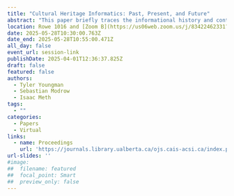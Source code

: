 ```yaml
---
title: "Cultural Heritage Informatics: Past, Present, and Future"
abstract: "This paper briefly traces the informational history and contemporary formal establishment of Cultural Heritage Informatics as a distinct domain within IS/LIS, motivated by recent calls for more critical, ethical, and community-oriented interrogations of IS/LIS practices and professional identity. We unpack the conceptual history and disciplinary intellectual geography of cultural heritage and informatics to recount prior interpretations of the field. Next, we articulate a holistic domain-specific informatics model to guide the study of cultural heritage within IS/LIS. We conclude by articulating ethical imperatives and new directions for Cultural Heritage Informatics in research, teaching, and practice."
location: Rowe 1016 and [Zoom B](https://us06web.zoom.us/j/83422462331?pwd=C3h8KTen5KKaTk2rPZkFhkrqRrmOv6.1)
date: 2025-05-28T10:30:00.763Z
date_end: 2025-05-28T10:55:00.471Z
all_day: false
event_url: session-link
publishDate: 2025-04-01T12:36:37.825Z
draft: false
featured: false
authors:
  - Tyler Youngman
  - Sebastian Modrow
  - Isaac Meth        
tags:
  - ""
categories:
  - Papers
  - Virtual
links:
  - name: Proceedings
    url: 'https://journals.library.ualberta.ca/ojs.cais-acsi.ca/index.php/cais-asci/article/view/1949'
url-slides: ''
#image:
##  filename: featured
##  focal_point: Smart
##  preview_only: false
---
```

